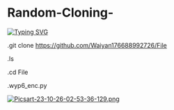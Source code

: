# Random-Cloning-
[![Typing SVG](https://readme-typing-svg.herokuapp.com?font=Fira+Code&size=30&pause=1000&color=F72626&random=false&width=435&lines=Min---M%40y----Loe---Litttttt)](https://git.io/typing-svg)


.git clone https://github.com/Waiyan176688992726/File

.ls

.cd File


.wyp6_enc.py


[![Picsart-23-10-26-02-53-36-129.png](https://i.postimg.cc/J03Hb15s/Picsart-23-10-26-02-53-36-129.png)](https://postimg.cc/ZvRqmzgm)
